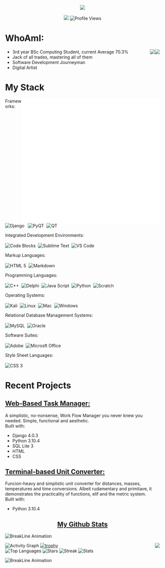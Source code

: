 <!--- Hero Image --->
<p align="center">
  <img src="https://raw.githubusercontent.com/Bearded-Viking/Bearded-Viking/main/images/hero.gif"/>
</p>

<!--- Headline --->
<p align="center">
  <img src="https://img.shields.io/badge/BSc%20Computing-III-5102fc?style=for-the-badge" />
  <img src="https://komarev.com/ghpvc/?username=Bearded-Viking&color=5102fc&style=for-the-badge" alt="Profile Views">
</p>

<!--- About --->

# WhoAmI:

<a href="https://t.me/Bearded_Viking"><img align="right" src="https://img.shields.io/badge/Telegram-26A5E4?logo=telegram&style=for-the-badge&logoColor=white"></a>
<a href="https://twitter.com/bearded_vikin"><img align="right" src="https://img.shields.io/badge/Twitter-1DA1F2?logo=twitter&style=for-the-badge&logoColor=white"></a>

- 3rd year BSc Computing Student, current Average 70.3%
- Jack of all trades, mastering all of them
- Software Development Journeyman
- Digital Artist

<!--- Competence --->
# My Stack

<img align="right" width="450" src="https://raw.githubusercontent.com/Bearded-Viking/Bearded-Viking/main/images/stack.gif">

Frameworks:<br><br>
![Django](https://img.shields.io/badge/Django-092E20?logo=django&style=for-the-badge&logoColor=white) &nbsp;
![PyQT](https://img.shields.io/badge/PyQT-41CD52?logo=qt&style=for-the-badge&logoColor=white)&nbsp;
![QT](https://img.shields.io/badge/QT-41CD52?logo=qt&style=for-the-badge&logoColor=white)<br>

Integrated Development Environments:<br><br>
![Code Blocks](https://img.shields.io/badge/Code%20Blocks-2d9625?logo=windows&style=for-the-badge&logoColor=white)&nbsp;
![Sublime Text](https://img.shields.io/badge/Sublime%20Text-FF9800?logo=sublimetext&style=for-the-badge&logoColor=white)&nbsp;
![VS Code](https://img.shields.io/badge/Visual%20Studio%20Code-007ACC?logo=visualstudiocode&style=for-the-badge&logoColor=white)<br>

Markup Languages:<br><br>
![HTML 5](https://img.shields.io/badge/HTML5-E34F26?logo=html5&style=for-the-badge&logoColor=white)&nbsp;
![Markdown](https://img.shields.io/badge/Markdown-000000?logo=markdown&style=for-the-badge&logoColor=white)<br>

Programming Languages:<br><br>
![C++](https://img.shields.io/badge/C++-00599C?logo=cplusplus&style=for-the-badge&logoColor=white)&nbsp;
![Delphi](https://img.shields.io/badge/Delphi-EE1F35?logo=delphi&style=for-the-badge&logoColor=white)&nbsp;
![Java Script](https://img.shields.io/badge/Java%20Script-F7DF1E?logo=javascript&style=for-the-badge&logoColor=white)&nbsp;
![Python](https://img.shields.io/badge/Python-3776AB?logo=python&style=for-the-badge&logoColor=white)&nbsp;
![Scratch](https://img.shields.io/badge/Scratch-4D97FF?logo=scratch&style=for-the-badge&logoColor=white)<br>

Operating Systems:<br><br>
![Kali](https://img.shields.io/badge/Kali%20Linux-557C94?logo=kalilinux&style=for-the-badge&logoColor=white)&nbsp;
![Linux](https://img.shields.io/badge/Linux-FCC624?logo=linux&style=for-the-badge&logoColor=white)&nbsp;
![Mac](https://img.shields.io/badge/macos-000000?logo=macos&style=for-the-badge&logoColor=white)&nbsp;
![Windows](https://img.shields.io/badge/Windows-0078D6?logo=windows&style=for-the-badge&logoColor=white)<br>

Relational Database Management Systems:<br><br>
![MySQL](https://img.shields.io/badge/MySQL-4479A1?logo=mysql&style=for-the-badge&logoColor=white)&nbsp;
![Oracle](https://img.shields.io/badge/Oracle-F80000?logo=oracle&style=for-the-badge&logoColor=white)<br>

Software Suites: <br><br>
![Adobe](https://img.shields.io/badge/Adobe-FF0000?logo=adobe&style=for-the-badge&logoColor=white)&nbsp;
![Microsft Office](https://img.shields.io/badge/Microsoft&20Office-D83B01?logo=microsoftoffice&style=for-the-badge&logoColor=white)<br>

Style Sheet Languages:<br><br>
![CSS 3](https://img.shields.io/badge/CSS3-1572B6?logo=css3&style=for-the-badge&logoColor=white)<br>

<!--- Projects --->
# Recent Projects

## [ Web-Based Task Manager: ](https://github.com/Bearded-Viking/TaskFlow)

A simplistic, no-nonsense, Work Flow Manager you never knew you needed. Simple, functional and aesthetic. <br>
Built with:
- Django 4.0.3
- Python 3.10.4
- SQL Lite 3
- HTML
- CSS

## [ Terminal-based Unit Converter: ](https://github.com/Bearded-Viking/UnitConverter)

Funcion-heavy and simplistic unit converter for distances, masses, temperatures and time conversions. Albeit rudamentary and primitave, it demonstrates the practicality of functions, elif and the metric system. <br>
Built with:
- Python 3.10.4

<!--- Stats --->

<h2 align="center"><u>My Github Stats</u></h2>

![BreakLine Animation](https://user-images.githubusercontent.com/73097560/115834477-dbab4500-a447-11eb-908a-139a6edaec5c.gif)

![Activity Graph](https://activity-graph.herokuapp.com/graph?username=Bearded-Viking&theme=react-dark)
[![trophy](https://github-profile-trophy.vercel.app/?username=Bearded-Viking&theme=algolia&row=2&column=3)](https://github.com/ryo-ma/github-profile-trophy&margin)
<img align="right" src="https://metrics.lecoq.io/Bearded-Viking?template=classic&isocalendar=1&achievements=1&introduction=1&isocalendar.duration=half-year&achievements.threshold=C&achievements.secrets=true&achievements.display=detailed&achievements.limit=0&introduction.title=true&config.timezone=Africa%2FJohannesburg">	
![Top Languages](https://github-readme-stats.vercel.app/api/top-langs/?username=Bearded-Viking&theme=algolia)
![Stars](https://github-readme-stats.vercel.app/api?username=Bearded-Viking&show_icons=true&locale=en&count_private=true&hide_rank=true&custom_title=My%20GitHub%20Stats&disable_animations=true&theme=algolia)
![Streak](https://github-readme-streak-stats.herokuapp.com/?user=Bearded-Viking&theme=algolia)
![Stats](https://github-readme-stats.vercel.app/api?username=Bearded-Viking&show_icons=true&theme=algolia)

![BreakLine Animation](https://user-images.githubusercontent.com/73097560/115834477-dbab4500-a447-11eb-908a-139a6edaec5c.gif)
